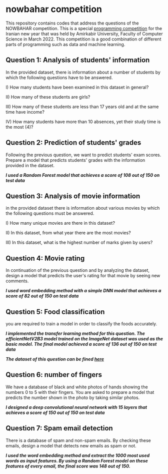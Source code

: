 # nowbahar competition

This repository contains codes that address the questions of the NOWBAHAR competition. This is a special [programming competition](https://quera.org/contest/assignments/40246/problems) for the Iranian new year that was held by Amirkabir University, Faculty of Computer Science in March 2022. This competition is a good combination of different parts of programming such as data and machine learning. 


## Question 1: Analysis of students' information

In the provided dataset, there is information about a number of students by which the following questions have to be answered.

I) How many students have been examined in this dataset in general?

II) How many of these students are girls?

III) How many of these students are less than 17 years old and at the same time have income?

IV) How many students have more than 10 absences, yet their study time is the most (4)?


## Question 2: Prediction of students' grades

Following the previous question, we want to predict students' exam scores. Prepare a model that predicts students' grades with the information provided in the dataset.

***I used a Random Forest model that achieves a score of 108 out of 150 on test data***


## Question 3: Analysis of movie information

in the provided dataset there is information about various movies by which the following questions must be answered.

I) How many unique movies are there in this dataset?

II) In this dataset, from what year there are the most movies?

III) In this dataset, what is the highest number of marks given by users?


## Question 4: Movie rating

In continuation of the previous question and by analyzing the dataset, design a model that predicts the user's rating for that movie by seeing new comments.

***I used word embedding method with a simple DNN model that achieves a score of 82 out of 150 on test data***


## Question 5: Food classification

you are required to train a model in order to classify the foods accurately.

***I implemented the transfer learning method for this question. The efficientNetV2B3 model trained on the ImageNet dataset was used as the basic model. The final model achieved a score of 136 out of 150 on test data***

***The dataset of this question can be fined [here](www.github.com)***


## Question 6: number of fingers

We have a database of black and white photos of hands showing the numbers 0 to 5 with their fingers. You are asked to prepare a model that predicts the number shown in the photo by taking similar photos.

***I designed a deep convolutional neural network with 15 layers that achieves a score of 150 out of 150 on test data***

## Question 7: Spam email detection

There is a database of spam and non-spam emails. By checking these emails, design a model that detects new emails as spam or not.

***I used the word embedding method and extract the 1000 most used words as input features. By using a Random Forest model on these features of every email, the final score was 148 out of 150.***
